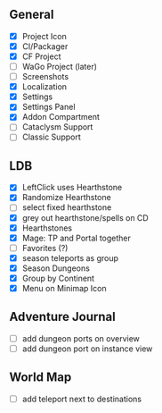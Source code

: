 ## General
 - [x] Project Icon
 - [x] CI/Packager
 - [x] CF Project
 - [ ] WaGo Project (later)
 - [ ] Screenshots
 - [x] Localization
 - [x] Settings
 - [x] Settings Panel
 - [x] Addon Compartment
 - [ ] Cataclysm Support
 - [ ] Classic Support

## LDB
 - [x] LeftClick uses Hearthstone
 - [x] Randomize Hearthstone
 - [ ] select fixed hearthstone
 - [x] grey out hearthstone/spells on CD
 - [x] Hearthstones
 - [x] Mage: TP and Portal together
 - [ ] Favorites (?)
 - [x] season teleports as group
 - [x] Season Dungeons
 - [x] Group by Continent
 - [x] Menu on Minimap Icon

## Adventure Journal
 - [ ] add dungeon ports on overview
 - [ ] add dungeon port on instance view

## World Map
 - [ ] add teleport next to destinations